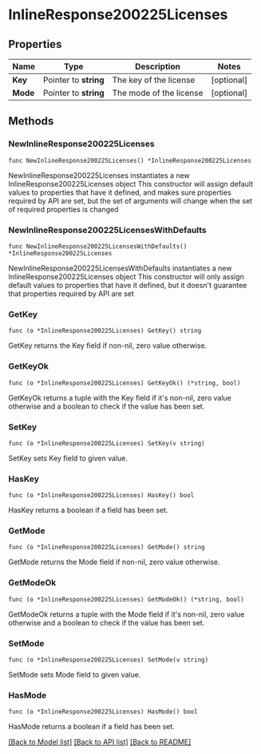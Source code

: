 # InlineResponse200225Licenses

## Properties

Name | Type | Description | Notes
------------ | ------------- | ------------- | -------------
**Key** | Pointer to **string** | The key of the license | [optional] 
**Mode** | Pointer to **string** | The mode of the license | [optional] 

## Methods

### NewInlineResponse200225Licenses

`func NewInlineResponse200225Licenses() *InlineResponse200225Licenses`

NewInlineResponse200225Licenses instantiates a new InlineResponse200225Licenses object
This constructor will assign default values to properties that have it defined,
and makes sure properties required by API are set, but the set of arguments
will change when the set of required properties is changed

### NewInlineResponse200225LicensesWithDefaults

`func NewInlineResponse200225LicensesWithDefaults() *InlineResponse200225Licenses`

NewInlineResponse200225LicensesWithDefaults instantiates a new InlineResponse200225Licenses object
This constructor will only assign default values to properties that have it defined,
but it doesn't guarantee that properties required by API are set

### GetKey

`func (o *InlineResponse200225Licenses) GetKey() string`

GetKey returns the Key field if non-nil, zero value otherwise.

### GetKeyOk

`func (o *InlineResponse200225Licenses) GetKeyOk() (*string, bool)`

GetKeyOk returns a tuple with the Key field if it's non-nil, zero value otherwise
and a boolean to check if the value has been set.

### SetKey

`func (o *InlineResponse200225Licenses) SetKey(v string)`

SetKey sets Key field to given value.

### HasKey

`func (o *InlineResponse200225Licenses) HasKey() bool`

HasKey returns a boolean if a field has been set.

### GetMode

`func (o *InlineResponse200225Licenses) GetMode() string`

GetMode returns the Mode field if non-nil, zero value otherwise.

### GetModeOk

`func (o *InlineResponse200225Licenses) GetModeOk() (*string, bool)`

GetModeOk returns a tuple with the Mode field if it's non-nil, zero value otherwise
and a boolean to check if the value has been set.

### SetMode

`func (o *InlineResponse200225Licenses) SetMode(v string)`

SetMode sets Mode field to given value.

### HasMode

`func (o *InlineResponse200225Licenses) HasMode() bool`

HasMode returns a boolean if a field has been set.


[[Back to Model list]](../README.md#documentation-for-models) [[Back to API list]](../README.md#documentation-for-api-endpoints) [[Back to README]](../README.md)


